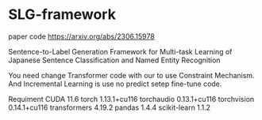 # SLG-framework
paper code
https://arxiv.org/abs/2306.15978

Sentence-to-Label Generation Framework for Multi-task Learning of Japanese Sentence Classification and Named Entity Recognition


You need change Transformer code with our to use Constraint Mechanism.
And Incremental Learning is use no predict setep fine-tune code.

Requiment
CUDA 11.6
torch              1.13.1+cu116
torchaudio         0.13.1+cu116
torchvision        0.14.1+cu116
transformers       4.19.2
pandas             1.4.4
scikit-learn       1.1.2
